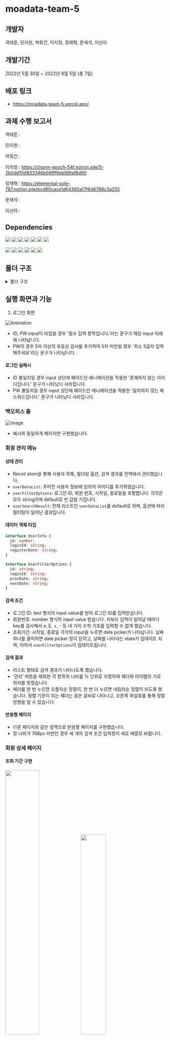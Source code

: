 # moadata-team-5

## 개발자

곽태훈, 민지원, 박휘건, 이지정, 장재혁, 문재석, 이선아

## 개발기간

2022년 5월 30일 ~ 2022년 6월 5일 (총 7일)

## 배포 링크
* https://moadata-team-5.vercel.app/

## 과제 수행 보고서

곽태훈 : 

민지원 :

박휘건 :

이지정 : https://charm-epoch-54f.notion.site/5-2b0dd10d833346b08fff9eb99faf8d90

장재혁 : https://elemental-sole-787.notion.site/ecd80cace1d64365a17f6d6789c3a255

문재석 :

이선아 :

## Dependencies

<span><img src="https://img.shields.io/badge/Typescript-3178C6?style=flat-square&logo=TypeScript&logoColor=white"/></span>
<span><img src="https://img.shields.io/badge/React-61DAFB?style=flat-square&logo=React&logoColor=white"/></span>
<span><img src="https://img.shields.io/badge/ESLint-4B32C3?style=flat-square&logo=ESLint&logoColor=white"/></span>
<span><img src="https://img.shields.io/badge/Prettier-F7B93E?style=flat-square&logo=Prettier&logoColor=white"/></span>
<span><img src="https://img.shields.io/badge/Sass-CC6699?style=flat-square&logo=Sass&logoColor=white"/></span>
<span><img src="https://img.shields.io/badge/stylelint-263238?style=flat-square&logo=stylelint&logoColor=white"/></span>
<span><img src="https://img.shields.io/badge/ReactRouter-CA4245?style=flat-square&logo=ReactRouter&logoColor=white"/></span>

<span><img src="https://img.shields.io/badge/datefns-FF0000?style=flat-square&logo=datefns&logoColor=white"/></span>
<span><img src="https://img.shields.io/badge/dayjs-FFA500?style=flat-square&logo=dayjs&logoColor=white"/></span>
<span><img src="https://img.shields.io/badge/recoil-FFFF00?style=flat-square&logo=recoil&logoColor=white"/></span>
<span><img src="https://img.shields.io/badge/store-00FF00?style=flat-square&logo=store&logoColor=white"/></span>
<span><img src="https://img.shields.io/badge/victory-0000FF?style=flat-square&logo=victory&logoColor=white"/></span>
<span><img src="https://img.shields.io/badge/classnames-000000?style=flat-square&logoColor=white"/></span>


## 폴더 구조

<details>
<summary>폴더 구조</summary>
<div markdown="1">
  
- 📁 assets
  - 아이콘 및 이미지 등을 모아둔 폴더입니다.

- 📁 components
  - 특정 페이지에 귀속되지 않는 컴포넌트들을 모아둔 폴더입니다.
  - 다른 컴포넌트들에 공통적으로 사용될 수 있는 Button과 DatePicker는 common에 넣어뒀습니다.
  - 그 외에 SNB, GNB, Breadcrumb은 공통적으로 사용되기 보단 페이지에 따라 사용될 수 있는 컴포넌트이기 때문에 common 밖에 두었습니다.

- 📁 data
  - 프로젝트 구현에 사용될 데이터인 json 파일들이 들어가 있는 폴더입니다.

- 📁 hooks
  - Custom hooks를 모아둔 폴더입니다.
  - 이번 프로젝트에선 Recoil을 위한 `useRecoil`만 존재합니다.

- 📁 layouts
  - 페이지 전반에 적용할 레이아웃을 모아둔 폴더입니다.

- 📁 pages
  - 라우터를 기준으로 각각의 페이지를 모아둔 폴더입니다.
  - 해당 페이지에서만 사용되는 컴포넌트들은 components 폴더가 아닌 각 페이지 폴더 안에 있습니다.

- 📁 states
  - Recoil과 관련된 파일들을 모아둔 폴더입니다.
  - 각 Atom 별로 파일을 따로 작성하였습니다.

- 📁 styles
  - 전역 스타일링, 변수, mixins 등 전역에서 사용되는 스타일링 관련 파일들을 모아둔 폴더입니다.

- 📁 types
  - 전역적으로 사용되는 타입을 모아둔 폴더입니다.

- 📁 utils
  - 앱 전반적으로 사용되는 변수, 함수, 서비스 등을 담아둔 폴더입니다.

</div>
</details>

## 실행 화면과 기능

1. 로그인 화면

![Animation](https://user-images.githubusercontent.com/47405655/171988356-6342576a-b0c1-49be-96b4-dc1fdf56df44.gif)

* ID, PW input이 비었을 경우 '필수 입력 항목입니다.'라는 문구가 해당 input 아래에 나타납니다. 
* PW의 경우 5자 이상의 유효성 검사를 추가하여 5자 미만일 경우 '최소 5글자 입력해주세요'라는 문구가 나타납니다.

#### 로그인 실패시

* ID 불일치일 경우 input 상단에 페이드인 애니메이션을 적용한 '존재하지 않는 아이디입니다.' 문구가 나타났다 사라집니다. 
* PW 불일치일 경우 input 상단에 페이드인 애니메이션을 적용한 '일치하지 않는 패스워드입니다.' 문구가 나타났다 사라집니다. 

### 백오피스 홈
![image](https://user-images.githubusercontent.com/47405655/171992558-a6dd4409-9fb7-4cd4-94cf-981e7168b4b5.png)

* 예시와 동일하게 페이지만 구현했습니다.

### 회원 관리 메뉴
#### 상태 관리
* Recoil atom을 통해 사용자 목록, 필더링 옵션, 검색 결과를 전역에서 관리했습니다.
* `userDataList`: 주어진 사용자 정보에 임의의 아이디를 추가하였습니다.
* `userFilterOptions`: 로그인 ID, 회원 번호, 시작일, 종료일을 포함합니다. 각각은 모두 string이며 default로 빈 값을 가집니다. 
* `userSearchResult`: 전체 리스트인 `userDataList`를 default로 하며, 옵션에 따라 필터링이 일어난 결과입니다.

#### 데이터 객체 타입
```ts
interface UserInfo {
  id: number;
  loginId: string;
  registerDate: string;
}

interface UserFilterOptions {
  id: string;
  loginId: string;
  prevDate: string;
  nextDate: string;
}
```

#### 검색 조건
* 로그인 ID: text 형식의 input value를 받아 로그인 ID를 입력받습니다.
* 회원번호: number 형식의 input value 받습니다. 키보드 입력이 일어날 때마다 key를 검사해서 e, E, +, - 등 네 가지 수학 기호를 입력할 수 없게 했습니다.
* 조회기간: 시작일, 종료일 각각의 input을 누르면 date picker가 나타납니다. 날짜 하나를 클릭하면 date picker 창이 닫히고, 날짜를 나타내는 state가 업데이트 되며, 이어서 `userFilterOptions`이 업데이트됩니다.

#### 검색 결과
* 리스트 형태로 검색 결과가 나타나도록 했습니다.
* ‘관리’ 버튼을 제외한 각 항목의 너비를 % 단위로 지정하여 헤더와 아이템의 가로 위치를 맞췄습니다.
* 헤더를 한 번 누르면 오름차순 정렬이, 한 번 더 누르면 내림차순 정렬이 되도록 했습니다. 정렬 기준이 되는 헤더는 굵은 글씨로 나타나고, 오른쪽 화살표를 통해 정렬 방향을 알 수 있습니다. 

#### 반응형 페이지
* 다른 페이지와 같은 정책으로 반응형 페이지를 구현했습니다.
* 창 너비가 768px 미만인 경우 세 개의 검색 조건 입력창이 세로 배열로 바뀝니다.

### 회원 상세 페이지

#### 조회 기간 구현

<span><img src="https://user-images.githubusercontent.com/64529155/171983985-55b758cd-fbe7-4404-9236-55374e539788.gif"  width="46%" height="46%"/></span>
<span><img src="https://user-images.githubusercontent.com/64529155/171985676-41831732-9a82-49c1-b584-0a9b8fb2cac3.gif"  width="40%" height="40%"/></span>

* 데이터 피커를 통해 조회 기간을 설정할 수 있습니다.
* 데이터 피커에서 날짜는 유저 데이터에서 가장 빠른 날짜와 가장 최근 날짜 사이에 값들만 선택이 가능합니다. 
* 데이터 피커에서 날짜를 선택했다면 조회하기 버튼을 눌러야 차트에 반영이 됩니다.
* 퀵 버튼은 오늘은 현재 날짜, 1주일은 데이터 피커의 마지막 날짜의 7일전까지의 데이터 전체는 모든 데이터를 불러오고 누른 즉시 반영이 됩니다.
* 해당 기간 데이터가 없을 경우 데이터가 없다는 것을 알리기 위한 이미지가 차트 대신 화면에 띄워집니다.

#### 차트 구현
* 특정 유저 데이터를 가져오기 위해 모든 유저의 데이터 중 해당하는 유저의 데이터를 쿼리로 받아와 일치하는 유저의 데이터를 찾아 filter하는 과정을 거칩니다.
* 특정 기간 데이터를 가져오기 위해 유저 데이터 중 crt_ymdt의 앞 부분인 년, 월, 일만 분리하여 일치하는 날짜의 데이터들을 전부 가져온 후, 각 날짜의 심박수와 걸음수 값의 평균을 구해 날짜당 평균값의 데이터 하나씩만 화면에 구현되도록 하였습니다.
* 데이터가 바뀔 때 차트가 애니메이션과 함께 새로 구현됩니다.
* 해당 기간 중 데이터가 없는 날은 0으로 표기됩니다.
* 툴팁에는 날짜와 심박수/날짜와 걸음수가 표현됩니다.

## 추가 기능 


## 테스트 케이스 정의서
- [TESTCASE.md](TESTCASE.md)

## 어려웠던 점, 배운 점, 그리고 느낀 점

### 박휘건
유저 관점에서의 상식을 지키는 일이 어려웠습니다.
개발면에서 따로 조건을 두지 않아도 로직 상으로 이상은 없지만 유저 입장에서 봤을 때 혼란을 줄 수 있는 사항들이 많았습니다. 데이터가 비어있는 부분에 대한 처리에 대해 고민을 많이했고 협업 과정에서는 로직에 대한 중복 코드를 줄이는 일에 대해 많이 배웠습니다. 특히 폴더와 파일들이 많아질 수록  제 코드가 누군가에겐 철학 책처럼 어려울 수 있고 좋은 코드란 동화책처럼 수월하게 읽히는 코드라는 것을 체감하게 되었습니다. 결국 코드를 설명하기 위해 말이 길어진다는 것은 시간을 리소스로서 사용하게 된다는 점을 느꼈습니다.
좋은 디자인, 그리고 화면에 대한 가독성을 생각하는 것이 어려웠습니다. 같은 모양이지만 서로 다른 기능을 담고 있는 버튼을 구분 짓는 방법에 대한 고민을 했습니다. 

### 장재혁
레이아웃을 구성하면서 가능한 페이지의 모든 정보를 스크롤 없이 한 화면에 담기 위해 고민을 많이 했습니다.

각자 맡은 부분이 달라 페이지간 스타일을 일정하게 유지하는 것이 쉽지 않았습니다. 디자인 적인 면에서 많은 의견이 있었으며 이를 통합하고 발전시키는 것에 많은 시간이 소요되었습니다. 특히 공용 컴포넌트로 구현된 버튼의 스타일이 전부 동일하다는 문제가 있어 주요 버튼과 일반 버튼의 구분을 통해 이를 보완하려 하였습니다.

날짜를 지정하는 방법과 데이터가 비어있는 경우와 같이 로직의 경우 해석의 여지가 꽤 있어 가능한 사용자가 이해하기 쉬운 방향을 찾기 위해 노력하였습니다.

팀의 소통과 협업의 중요성을 가장 크게 느낄 수 있었습니다. 감사합니다.


### 이선아

이전 기업 과제들보다 이번 과제에서는 css에서 어려움을 겪었습니다. 유저가 사용할 때 불편함이 없도록 중요도, 배치, 정렬에 신경을 썼습니다. 개발자 입장에서는 사소한 레이아웃일지라도, 유저에게는 사용함에 있어 크게 작용할 수 있다는 것을 깨닫게 되었습니다. 

팀플을 진행하면서 더 나은 로직과 디자인을 위해 팀원들과 계속해서 소통을 통해 더 좋은 방향으로 나아갔습니다. 그 과정에서 코드 리뷰를 통해 코드를 좀 더 가독성있고 간결하게 짜는 방법에 대해서 많이 배웠습니다. 

혼자 개발했으면 중간에 지치거나 발전할 기회가 없었을텐데, 팀원들과 함께 새벽까지 작업을 하여 끝까지 재미있게 할 수 있었다고 생각합니다. VS Code의 라이브쉐어를 처음으로 사용해보았는데 실시간으로 팀원들과 같이 작업할 수 있어 의사소통도 원할하게 작업할 수 있었습니다.

### 이지정

코드를 작성하기 전에 데이터들이 어떻게 사용될 것인지 먼저 생각한 후 작성해야 한다는 것을 알 수 있었습니다.
제가 작성한 걸음수 차트 부분을 구현할 때, 하단의 오늘, 일주일, 전체 버튼과 user가 바뀐다는 것을 고려하지 않고 차트 그리기에만 집중해서 코드를 작성했었습니다. 그러다보니 후반 작업에서 전체 버튼 기능을 구현할 때, user에 대한 데이터를 불러오는 부분을 고려하지 않았기 때문에 다시 데이터를 불러오는 안좋은 방법을 선택했습니다. 그래도 이러한 경험 덕분에 코드를 작성하기 전에 어떤 점을 정하고 넘어가야 하는지 알 수 있었던 좋은 기회였습니다.

### 민지원

UI 디자인에 특히 공을 들인 프로젝트였습니다. 여러 레퍼런스를 참고하며 많은 시도를 하면서 점차 페이지를 개선할 수 있어 좋았습니다. 지난 번 프로젝트의 교훈을 바탕으로 사전에 데이터 형식을 합의하여 개발 시간을 단축할 수 있었습니다. 검색 목록 컴포넌트를 개발하면서 테이블과 리스트 모두의 형태로 각각 개발하면서 비교해 볼 수 있었습니다. 또 지난번과는 달리 라이브러리를 활용해 date picker를 개발한 것도 새로운 경험이었습니다.

### 문재석

인원이 많은 것은 물론 페이지들을 세분화하여 작업하다 보니 코드를 합치는 것이 가장 어려웠으며 이 어려움을 해결하는 과정에서 효율적인 협업 방향에 대한 고민을 깊게 해볼 수 있었던 프로젝트였습니다.  
아무리 역할 분담을 하여 그 부분에 대한 구현만 하려 해도 앱은 전체적으로 연결 되어 있기에 같은 파일을 수정하게 되는 경우도 빈번했고, 그로부터 발생하는 컨플릭트들 또한 불가피했습니다. 또한 각자의 코드 스타일도 다르고 선호하는 디자인도 다르다 보니 페이지 별로 코드 스타일 및 컨벤션과 CSS가 다른 상황이 발생하였습니다. 이를 최소화하기 위해 팀원들과 VS Code의 라이브쉐어와 화면 공유를 통해 함께 작업하는 과정에서 많은 의논을 할 수 있었고, 서로의 코드에 대해 설명하고 이해하며 다양한 코드를 공부할 수 있었던 좋은 기회였습니다.

### 곽태훈

로직들을 컴포넌트화 하는 방식이 아직 익숙지 않아, 효율적인 로직을 만드는 것이 어려웠습니다. 이부분에 있어서 개인적으로 학습하기도 했지만, 팀원들에게 질의하고 소통하며 배워나갈 수 있었던 것이 가장 큰 성과였던 것 같습니다. 덕분에 이미 컴포넌트화 된 컨텐츠에 Props를 추가하여 추가 커스터마이징 하는 작업도 해볼 수 있었습니다.

또한, 반응형을 포함한 css작업에 대해서도 어려움을 겪었습니다. 협업시 지속적인 수정작업에 의해 코드가 수시로 바뀌기 때문에, 개인 화면에서는 잘 자리잡혀 있던 컨텐츠들도 merge를 한 후에는 다르게 렌더링, 페인팅되곤 했습니다. 작업 후반부에는 화면 공유를 통해 팀원들과 소통하며 styilng 작업을 하게 됐는데, 이 방식이 팀원들과 의견을 공유하며 가장 효율적으로 작업할 수 있는 방법이었다고 생각합니다.

